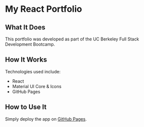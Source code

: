 # My React Portfolio

## What It Does
This portfolio was developed as part of the UC Berkeley Full Stack Development Bootcamp.

## How It Works
Technologies used include: 

* React
* Material UI Core & Icons
* GitHub Pages

## How to Use It
Simply deploy the app on <a href="https://descardi-b.github.io/alh-react-portfolio/">GitHub Pages</a>.